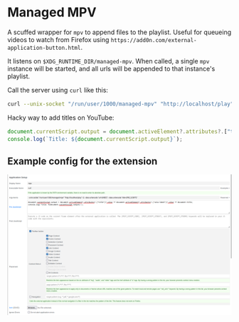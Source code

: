 # Managed MPV

A scuffed wrapper for `mpv` to append files to the playlist. Useful for queueing videos to watch from Firefox using `https://add0n.com/external-application-button.html`.

It listens on `$XDG_RUNTIME_DIR/managed-mpv`. When called, a single `mpv` instance will be started, and all urls will be appended to that instance's playlist.

Call the server using `curl` like this:

```bash
curl --unix-socket "/run/user/1000/managed-mpv" "http://localhost/play" -G --data-urlencode "url=$URL" --data-urlencode "title=$TITLE"
```

Hacky way to add titles on YouTube:

```javascript
document.currentScript.output = document.activeElement?.attributes?.["title"]?.value ?? document.activeElement?.attributes?.["aria-label"]?.value ?? document.title;
console.log(`Title: ${document.currentScript.output}`);
```

## Example config for the extension

![](./example.png)
